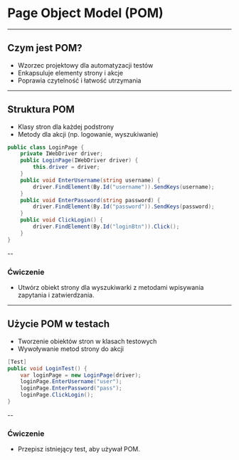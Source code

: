# Page Object Model (POM)
---
## Czym jest POM?
- Wzorzec projektowy dla automatyzacji testów
- Enkapsuluje elementy strony i akcje
- Poprawia czytelność i łatwość utrzymania

---
## Struktura POM
- Klasy stron dla każdej podstrony
- Metody dla akcji (np. logowanie, wyszukiwanie)

```csharp
public class LoginPage {
    private IWebDriver driver;
    public LoginPage(IWebDriver driver) {
        this.driver = driver;
    }
    public void EnterUsername(string username) {
        driver.FindElement(By.Id("username")).SendKeys(username);
    }
    public void EnterPassword(string password) {
        driver.FindElement(By.Id("password")).SendKeys(password);
    }
    public void ClickLogin() {
        driver.FindElement(By.Id("loginBtn")).Click();
    }
}
```
--
### Ćwiczenie
- Utwórz obiekt strony dla wyszukiwarki z metodami wpisywania zapytania i zatwierdzania.
---
## Użycie POM w testach
- Tworzenie obiektów stron w klasach testowych
- Wywoływanie metod strony do akcji

```csharp
[Test]
public void LoginTest() {
    var loginPage = new LoginPage(driver);
    loginPage.EnterUsername("user");
    loginPage.EnterPassword("pass");
    loginPage.ClickLogin();
}
```
--
### Ćwiczenie
- Przepisz istniejący test, aby używał POM.